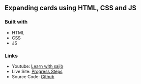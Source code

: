 ## Expanding cards using HTML, CSS and JS

### Built with

- HTML
- CSS
- JS

### Links

- Youtube: [Learn with sajib](https://www.youtube.com/channel/UCDA_vA_38scUAk1UIuDpJmw)
- Live Site: [Progress Steps](https://arifulsajib.github.io/progress-steps-css-js/)
- Source Code: [Github](https://github.com/arifulsajib/progress-steps-css-js)
